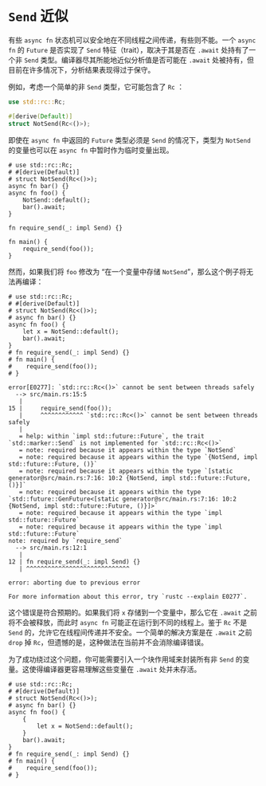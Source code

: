 # `Send` 近似

有些 `async fn` 状态机可以安全地在不同线程之间传递，有些则不能。一个 `async fn` 的 `Future` 是否实现了 `Send` 特征（trait），取决于其是否在 `.await` 处持有了一个非 `Send` 类型。编译器尽其所能地近似分析值是否可能在 `.await` 处被持有，但目前在许多情况下，分析结果表现得过于保守。

例如，考虑一个简单的非 `Send` 类型，它可能包含了 `Rc` ：

```rust
use std::rc::Rc;

#[derive(Default)]
struct NotSend(Rc<()>);
```

即使在 `async fn` 中返回的 `Future` 类型必须是 `Send` 的情况下，类型为 `NotSend` 的变量也可以在 `async fn` 中暂时作为临时变量出现。

```rust,edition2018
# use std::rc::Rc;
# #[derive(Default)]
# struct NotSend(Rc<()>);
async fn bar() {}
async fn foo() {
    NotSend::default();
    bar().await;
}

fn require_send(_: impl Send) {}

fn main() {
    require_send(foo());
}
```

然而，如果我们将 `foo` 修改为 “在一个变量中存储 `NotSend`”，那么这个例子将无法再编译：

```rust,edition2018
# use std::rc::Rc;
# #[derive(Default)]
# struct NotSend(Rc<()>);
# async fn bar() {}
async fn foo() {
    let x = NotSend::default();
    bar().await;
}
# fn require_send(_: impl Send) {}
# fn main() {
#    require_send(foo());
# }
```

```
error[E0277]: `std::rc::Rc<()>` cannot be sent between threads safely
  --> src/main.rs:15:5
   |
15 |     require_send(foo());
   |     ^^^^^^^^^^^^ `std::rc::Rc<()>` cannot be sent between threads safely
   |
   = help: within `impl std::future::Future`, the trait `std::marker::Send` is not implemented for `std::rc::Rc<()>`
   = note: required because it appears within the type `NotSend`
   = note: required because it appears within the type `{NotSend, impl std::future::Future, ()}`
   = note: required because it appears within the type `[static generator@src/main.rs:7:16: 10:2 {NotSend, impl std::future::Future, ()}]`
   = note: required because it appears within the type `std::future::GenFuture<[static generator@src/main.rs:7:16: 10:2 {NotSend, impl std::future::Future, ()}]>`
   = note: required because it appears within the type `impl std::future::Future`
   = note: required because it appears within the type `impl std::future::Future`
note: required by `require_send`
  --> src/main.rs:12:1
   |
12 | fn require_send(_: impl Send) {}
   | ^^^^^^^^^^^^^^^^^^^^^^^^^^^^^

error: aborting due to previous error

For more information about this error, try `rustc --explain E0277`.
```

这个错误是符合预期的。如果我们将 `x` 存储到一个变量中，那么它在 `.await` 之前将不会被释放，而此时 `async fn` 可能正在运行到不同的线程上。鉴于 `Rc` 不是 `Send` 的，允许它在线程间传递并不安全。一个简单的解决方案是在 `.await` 之前 `drop` 掉 `Rc`，但遗憾的是，这种做法在当前并不会消除编译错误。

为了成功绕过这个问题，你可能需要引入一个块作用域来封装所有非 `Send` 的变量。这使得编译器更容易理解这些变量在 `.await` 处并未存活。

```rust,edition2018
# use std::rc::Rc;
# #[derive(Default)]
# struct NotSend(Rc<()>);
# async fn bar() {}
async fn foo() {
    {
        let x = NotSend::default();
    }
    bar().await;
}
# fn require_send(_: impl Send) {}
# fn main() {
#    require_send(foo());
# }
```

